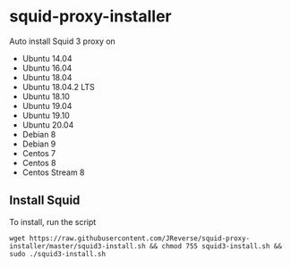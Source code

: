 # squid-proxy-installer

Auto install Squid 3 proxy on

+ Ubuntu 14.04
+ Ubuntu 16.04
+ Ubuntu 18.04
+ Ubuntu 18.04.2 LTS
+ Ubuntu 18.10
+ Ubuntu 19.04
+ Ubuntu 19.10
+ Ubuntu 20.04
+ Debian 8
+ Debian 9
+ Centos 7
+ Centos 8
+ Centos Stream 8

## Install Squid

To install, run the script

```
wget https://raw.githubusercontent.com/JReverse/squid-proxy-installer/master/squid3-install.sh && chmod 755 squid3-install.sh && sudo ./squid3-install.sh
```
